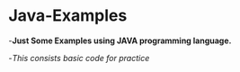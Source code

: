 # Java-Examples

-**Just Some Examples using JAVA programming language.**

-*This consists basic code for practice*
